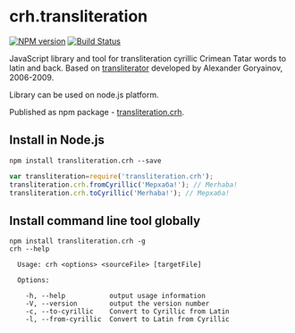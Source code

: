 # crh.transliteration

[![NPM version](https://img.shields.io/npm/v/transliteration.crh.svg?style=flat)](https://www.npmjs.org/package/transliteration.crh)
[![Build Status](https://travis-ci.org/prosvita/crh.transliteration.svg?branch=master)](https://travis-ci.org/prosvita/crh.transliteration)

JavaScript library and tool for transliteration cyrillic Crimean Tatar words to latin and back.
Based on [transliterator](http://medeniye.org/node/530) developed by Alexander Goryainov, 2006-2009.

Library can be used on node.js platform.

Published as npm package - [transliteration.crh](https://www.npmjs.com/package/transliteration.crh).

## Install in Node.js

```
npm install transliteration.crh --save
```

```js
var transliteration=require('transliteration.crh');
transliteration.crh.fromCyrillic('Мерхаба!'); // Merhaba!
transliteration.crh.toCyrillic('Merhaba!'); // Мерхаба!
```

## Install command line tool globally

```
npm install transliteration.crh -g
crh --help

  Usage: crh <options> <sourceFile> [targetFile]

  Options:

    -h, --help           output usage information
    -V, --version        output the version number
    -c, --to-cyrillic    Convert to Cyrillic from Latin
    -l, --from-cyrillic  Convert to Latin from Cyrillic

```
